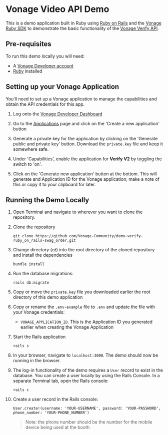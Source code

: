 # Vonage Video API Demo

This is a demo application built in Ruby using [Ruby on Rails](https://rubyonrails.org/) and the [Vonage Ruby SDK](https://github.com/Vonage/vonage-ruby-sdk) to demonstrate the basic functionality of the [Vonage Verify API](https://developer.vonage.com/en/verify/overview).

## Pre-requisites

To run this demo locally you will need:

- A [Vonage Developer account](https://developer.vonage.com/sign-up)
- [Ruby](https://www.ruby-lang.org/en/) installed

## Setting up your Vonage Application

You'll need to set up a Vonage application to manage the capabilities and obtain the API credentials for this app.

1. Log onto the [Vonage Developer Dashboard](https://dashboard.nexmo.com/)

2. Go to the [Applications](https://dashboard.nexmo.com/applications) page and click on the  'Create a new application' button

3. Generate a private key for the application by clicking on the 'Generate public and private key' button. Download the `private.key` file and keep it somewhere safe.

4. Under 'Capabilities', enable the application for **Verify V2** by toggling the switch to 'on'.

5. Click on the 'Generate new application' button at the bottom. This will generate and Application ID for the Vonage application; make a note of this or copy it to your clipboard for later.

## Running the Demo Locally

1. Open Terminal and navigate to wherever you want to clone the repository.

2. Clone the repository
    ```
    git clone https://github.com/Vonage-Community/demo-verify-ruby_on_rails-swag_order.git
    ```

3. Change directory (`cd`) into the root directory of the cloned repository and install the dependencies
    ```
    bundle install
    ```

4. Run the database migrations:
    ```
    rails db:migrate
    ```

5. Copy or move the `private.key` file you downloaded earlier the root directory of this demo application

6. Copy or rename the `.env-example` file to `.env` and update the file with your Vonage credentials:
    - `VONAGE_APPLICATION_ID`. This is the Application ID you generated earlier when creating the Vonage Application

7. Start the Rails application
    ```
    rails s
    ```

8. In your browser, navigate to `localhost:3000`. The demo should now be running in the browser.

9. The log-in functionality of the demo requires a `User` record to exist in the database. You can create a user locally by using the Rails Console. In a separate Terminal tab, open the Rails console:
    ```
    rails c
    ```

10. Create a user record in the Rails console:
    ```
    User.create!(username: 'YOUR-USERNAME', password: 'YOUR-PASSWORD', phone_number: 'YOUR-PHONE_NUMBER')
    ```
    > Note: the phone number should be the number for the mobile device being used at the booth